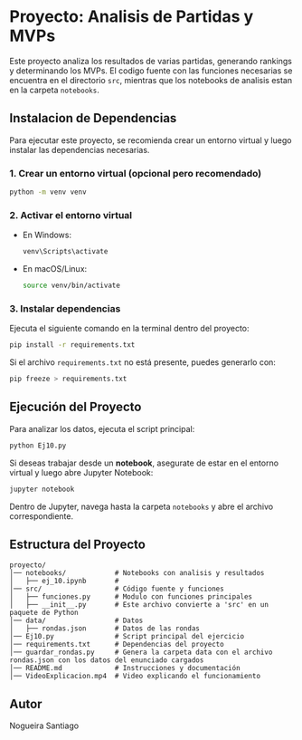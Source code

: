 # Proyecto: Analisis de Partidas y MVPs

Este proyecto analiza los resultados de varias partidas, generando rankings y determinando los MVPs.
El codigo fuente con las funciones necesarias se encuentra en el directorio `src`, mientras que los notebooks de analisis estan en la carpeta `notebooks`.

## Instalacion de Dependencias

Para ejecutar este proyecto, se recomienda crear un entorno virtual y luego instalar las dependencias necesarias.

### 1. Crear un entorno virtual (opcional pero recomendado)
```bash
python -m venv venv
```

### 2. Activar el entorno virtual
- En Windows:
  ```bash
  venv\Scripts\activate
  ```
- En macOS/Linux:
  ```bash
  source venv/bin/activate
  ```

### 3. Instalar dependencias
Ejecuta el siguiente comando en la terminal dentro del proyecto:
```bash
pip install -r requirements.txt
```
Si el archivo `requirements.txt` no está presente, puedes generarlo con:
```bash
pip freeze > requirements.txt
```

## Ejecución del Proyecto

Para analizar los datos, ejecuta el script principal:
```bash
python Ej10.py
```

Si deseas trabajar desde un **notebook**, asegurate de estar en el entorno virtual y luego abre Jupyter Notebook:
```bash
jupyter notebook
```
Dentro de Jupyter, navega hasta la carpeta `notebooks` y abre el archivo correspondiente.

## Estructura del Proyecto
```
proyecto/
│── notebooks/            # Notebooks con analisis y resultados
│   ├── ej_10.ipynb       # 
│── src/                  # Código fuente y funciones
│   ├── funciones.py      # Modulo con funciones principales
│   ├── __init__.py       # Este archivo convierte a 'src' en un paquete de Python
│── data/                 # Datos
│   ├── rondas.json       # Datos de las rondas
│── Ej10.py               # Script principal del ejercicio
│── requirements.txt      # Dependencias del proyecto
│── guardar_rondas.py     # Genera la carpeta data con el archivo rondas.json con los datos del enunciado cargados
│── README.md             # Instrucciones y documentación
│── VideoExplicacion.mp4  # Video explicando el funcionamiento
```

## Autor
Nogueira Santiago

